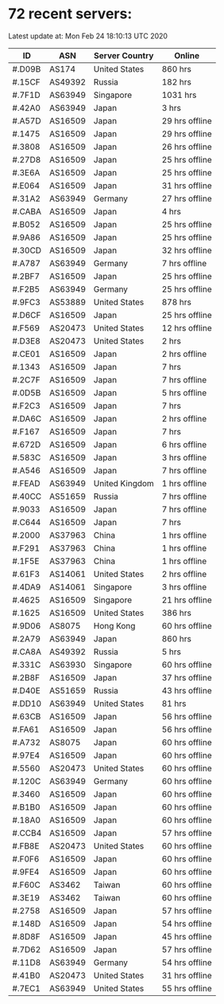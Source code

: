 # 72 recent servers:

Latest update at: Mon Feb 24 18:10:13 UTC 2020

| ID | ASN | Server Country | Online |
| -- | --- | -------------- | ------ |
| #.D09B | AS174 | United States | 860 hrs |
| #.15CF | AS49392 | Russia | 182 hrs |
| #.7F1D | AS63949 | Singapore | 1031 hrs |
| #.42A0 | AS63949 | Japan | 3 hrs |
| #.A57D | AS16509 | Japan | 29 hrs offline |
| #.1475 | AS16509 | Japan | 29 hrs offline |
| #.3808 | AS16509 | Japan | 26 hrs offline |
| #.27D8 | AS16509 | Japan | 25 hrs offline |
| #.3E6A | AS16509 | Japan | 25 hrs offline |
| #.E064 | AS16509 | Japan | 31 hrs offline |
| #.31A2 | AS63949 | Germany | 27 hrs offline |
| #.CABA | AS16509 | Japan | 4 hrs |
| #.B052 | AS16509 | Japan | 25 hrs offline |
| #.9A86 | AS16509 | Japan | 25 hrs offline |
| #.30CD | AS16509 | Japan | 32 hrs offline |
| #.A787 | AS63949 | Germany | 7 hrs offline |
| #.2BF7 | AS16509 | Japan | 25 hrs offline |
| #.F2B5 | AS63949 | Germany | 25 hrs offline |
| #.9FC3 | AS53889 | United States | 878 hrs |
| #.D6CF | AS16509 | Japan | 25 hrs offline |
| #.F569 | AS20473 | United States | 12 hrs offline |
| #.D3E8 | AS20473 | United States | 2 hrs |
| #.CE01 | AS16509 | Japan | 2 hrs offline |
| #.1343 | AS16509 | Japan | 7 hrs |
| #.2C7F | AS16509 | Japan | 7 hrs offline |
| #.0D5B | AS16509 | Japan | 5 hrs offline |
| #.F2C3 | AS16509 | Japan | 7 hrs |
| #.DA6C | AS16509 | Japan | 2 hrs offline |
| #.F167 | AS16509 | Japan | 7 hrs |
| #.672D | AS16509 | Japan | 6 hrs offline |
| #.583C | AS16509 | Japan | 3 hrs offline |
| #.A546 | AS16509 | Japan | 7 hrs offline |
| #.FEAD | AS63949 | United Kingdom | 1 hrs offline |
| #.40CC | AS51659 | Russia | 7 hrs offline |
| #.9033 | AS16509 | Japan | 7 hrs offline |
| #.C644 | AS16509 | Japan | 7 hrs |
| #.2000 | AS37963 | China | 1 hrs offline |
| #.F291 | AS37963 | China | 1 hrs offline |
| #.1F5E | AS37963 | China | 1 hrs offline |
| #.61F3 | AS14061 | United States | 2 hrs offline |
| #.4DA9 | AS14061 | Singapore | 3 hrs offline |
| #.4625 | AS16509 | Singapore | 21 hrs offline |
| #.1625 | AS16509 | United States | 386 hrs |
| #.9D06 | AS8075 | Hong Kong | 60 hrs offline |
| #.2A79 | AS63949 | Japan | 860 hrs |
| #.CA8A | AS49392 | Russia | 5 hrs |
| #.331C | AS63930 | Singapore | 60 hrs offline |
| #.2B8F | AS16509 | Japan | 37 hrs offline |
| #.D40E | AS51659 | Russia | 43 hrs offline |
| #.DD10 | AS63949 | United States | 81 hrs |
| #.63CB | AS16509 | Japan | 56 hrs offline |
| #.FA61 | AS16509 | Japan | 56 hrs offline |
| #.A732 | AS8075 | Japan | 60 hrs offline |
| #.97E4 | AS16509 | Japan | 60 hrs offline |
| #.5560 | AS20473 | United States | 60 hrs offline |
| #.120C | AS63949 | Germany | 60 hrs offline |
| #.3460 | AS16509 | Japan | 60 hrs offline |
| #.B1B0 | AS16509 | Japan | 60 hrs offline |
| #.18A0 | AS16509 | Japan | 60 hrs offline |
| #.CCB4 | AS16509 | Japan | 57 hrs offline |
| #.FB8E | AS20473 | United States | 60 hrs offline |
| #.F0F6 | AS16509 | Japan | 60 hrs offline |
| #.9FE4 | AS16509 | Japan | 60 hrs offline |
| #.F60C | AS3462 | Taiwan | 60 hrs offline |
| #.3E19 | AS3462 | Taiwan | 60 hrs offline |
| #.2758 | AS16509 | Japan | 57 hrs offline |
| #.148D | AS16509 | Japan | 54 hrs offline |
| #.8D8F | AS16509 | Japan | 45 hrs offline |
| #.7D62 | AS16509 | Japan | 57 hrs offline |
| #.11D8 | AS63949 | Germany | 54 hrs offline |
| #.41B0 | AS20473 | United States | 31 hrs offline |
| #.7EC1 | AS63949 | United States | 55 hrs offline |


